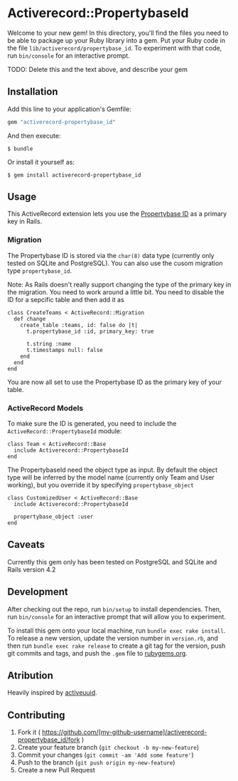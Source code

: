 # Activerecord::PropertybaseId

Welcome to your new gem! In this directory, you'll find the files you need to be able to package up your Ruby library into a gem. Put your Ruby code in the file `lib/activerecord/propertybase_id`. To experiment with that code, run `bin/console` for an interactive prompt.

TODO: Delete this and the text above, and describe your gem

## Installation

Add this line to your application's Gemfile:

```ruby
gem "activerecord-propertybase_id"
```

And then execute:

    $ bundle

Or install it yourself as:

    $ gem install activerecord-propertybase_id

## Usage

This ActiveRecord extension lets you use the [Propertybase ID](https://github.com/propertybase/propertybase_id) as a primary key in Rails.

### Migration

The Propertybase ID is stored via the `char(8)` data type (currently only tested on SQLite and PostgreSQL). You can also use the cusom migration type `propertybase_id`.

Note: As Rails doesn't really support changing the type of the primary key in the migration. You need to work around a little bit. You need to disable the ID for a sepcific table and then add it as

    class CreateTeams < ActiveRecord::Migration
      def change
        create_table :teams, id: false do |t|
          t.propertybase_id :id, primary_key: true

          t.string :name
          t.timestamps null: false
        end
      end
    end

You are now all set to use the Propertybase ID as the primary key of your table.

### ActiveRecord Models

To make sure the ID is generated, you need to include the `ActiveRecord::PropertybaseId` module:

    class Team < ActiveRecord::Base
      include Activerecord::PropertybaseId
    end

The PropertybaseId need the object type as input. By default the object type will be inferred by the model name (currently only Team and User working), but you override it by specifying `propertybase_object`

    class CustomizedUser < ActiveRecord::Base
      include Activerecord::PropertybaseId

      propertybase_object :user
    end

## Caveats

Currently this gem only has been tested on PostgreSQL and SQLite and Rails version 4.2

## Development

After checking out the repo, run `bin/setup` to install dependencies. Then, run `bin/console` for an interactive prompt that will allow you to experiment.

To install this gem onto your local machine, run `bundle exec rake install`. To release a new version, update the version number in `version.rb`, and then run `bundle exec rake release` to create a git tag for the version, push git commits and tags, and push the `.gem` file to [rubygems.org](https://rubygems.org).

## Atribution

Heavily inspired by [activeuuid](https://github.com/jashmenn/activeuuid).

## Contributing

1. Fork it ( https://github.com/[my-github-username]/activerecord-propertybase_id/fork )
2. Create your feature branch (`git checkout -b my-new-feature`)
3. Commit your changes (`git commit -am 'Add some feature'`)
4. Push to the branch (`git push origin my-new-feature`)
5. Create a new Pull Request

